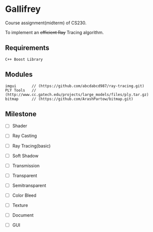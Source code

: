 # Gallifrey
Course assignment(midterm) of CS230.

To implement an <del>efficient Ray</del> Tracing algorithm.

## Requirements

	C++ Boost Library

## Modules
	
	imgui 		// (https://github.com/abcdabcd987/ray-tracing.git)
	PLY Tools 	// (http://www.cc.gatech.edu/projects/large_models/files/ply.tar.gz)
	bitmap		// (https://github.com/ArashPartow/bitmap.git)

## Milestone
- [ ] Shader
- [ ] Ray Casting
- [ ] Ray Tracing(basic)
- [ ] Soft Shadow 
- [ ] Transmission
- [ ] Transparent
- [ ] Semitransparent
- [ ] Color Bleed
- [ ] Texture
- [ ] Document
- [ ] GUI

